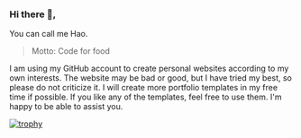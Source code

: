 ### Hi there 👋,

You can call me Hao.
> Motto: Code for food

I am using my GitHub account to create personal websites according to my own interests. The website may be bad or good, but I have tried my best, so please do not criticize it. I will create more portfolio templates in my free time if possible. If you like any of the templates, feel free to use them. I'm happy to be able to assist you.

[![trophy](https://github-profile-trophy.vercel.app/?username=haolu253&column=3&theme=gruvbox&row=2)](https://github.com/ryo-ma/github-profile-trophy)

<!--
**haolu253/haolu253** is a ✨ _special_ ✨ repository because its `README.md` (this file) appears on your GitHub profile.

Here are some ideas to get you started:

- 🔭 I’m currently working on ...
- 🌱 I’m currently learning ...
- 👯 I’m looking to collaborate on ...
- 🤔 I’m looking for help with ...
- 💬 Ask me about ...
- 📫 How to reach me: ...
- 😄 Pronouns: ...
- ⚡ Fun fact: ...
-->
